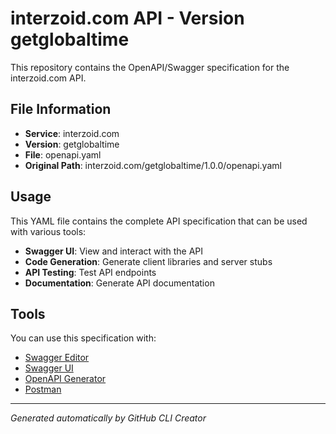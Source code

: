 # interzoid.com API - Version getglobaltime

This repository contains the OpenAPI/Swagger specification for the interzoid.com API.

## File Information

- **Service**: interzoid.com
- **Version**: getglobaltime
- **File**: openapi.yaml
- **Original Path**: interzoid.com/getglobaltime/1.0.0/openapi.yaml

## Usage

This YAML file contains the complete API specification that can be used with various tools:

- **Swagger UI**: View and interact with the API
- **Code Generation**: Generate client libraries and server stubs
- **API Testing**: Test API endpoints
- **Documentation**: Generate API documentation

## Tools

You can use this specification with:

- [Swagger Editor](https://editor.swagger.io/)
- [Swagger UI](https://swagger.io/tools/swagger-ui/)
- [OpenAPI Generator](https://openapi-generator.tech/)
- [Postman](https://www.postman.com/)

---

*Generated automatically by GitHub CLI Creator*
